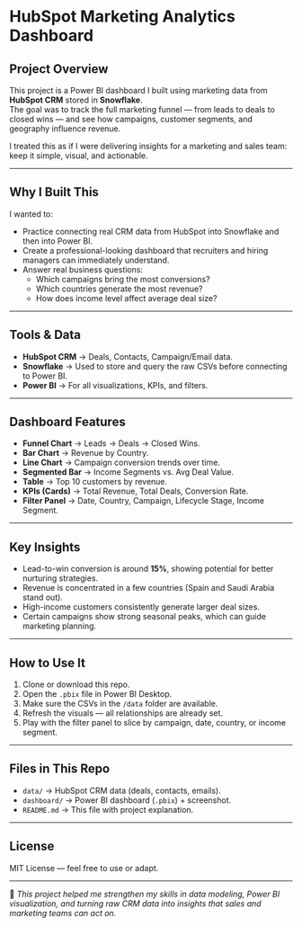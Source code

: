 # HubSpot Marketing Analytics Dashboard

## Project Overview  
This project is a Power BI dashboard I built using marketing data from **HubSpot CRM** stored in **Snowflake**.  
The goal was to track the full marketing funnel — from leads to deals to closed wins — and see how campaigns, customer segments, and geography influence revenue.  

I treated this as if I were delivering insights for a marketing and sales team: keep it simple, visual, and actionable.

---

## Why I Built This  
I wanted to:  
- Practice connecting real CRM data from HubSpot into Snowflake and then into Power BI.  
- Create a professional-looking dashboard that recruiters and hiring managers can immediately understand.  
- Answer real business questions:  
  - Which campaigns bring the most conversions?  
  - Which countries generate the most revenue?  
  - How does income level affect average deal size?  

---

## Tools & Data  
- **HubSpot CRM** → Deals, Contacts, Campaign/Email data.  
- **Snowflake** → Used to store and query the raw CSVs before connecting to Power BI.  
- **Power BI** → For all visualizations, KPIs, and filters.

---

## Dashboard Features  
- **Funnel Chart** → Leads → Deals → Closed Wins.  
- **Bar Chart** → Revenue by Country.  
- **Line Chart** → Campaign conversion trends over time.  
- **Segmented Bar** → Income Segments vs. Avg Deal Value.  
- **Table** → Top 10 customers by revenue.  
- **KPIs (Cards)** → Total Revenue, Total Deals, Conversion Rate.  
- **Filter Panel** → Date, Country, Campaign, Lifecycle Stage, Income Segment.  

---

## Key Insights  
- Lead-to-win conversion is around **15%**, showing potential for better nurturing strategies.  
- Revenue is concentrated in a few countries (Spain and Saudi Arabia stand out).  
- High-income customers consistently generate larger deal sizes.  
- Certain campaigns show strong seasonal peaks, which can guide marketing planning.  

---

## How to Use It  
1. Clone or download this repo.  
2. Open the `.pbix` file in Power BI Desktop.  
3. Make sure the CSVs in the `/data` folder are available.  
4. Refresh the visuals — all relationships are already set.  
5. Play with the filter panel to slice by campaign, date, country, or income segment.  

---

## Files in This Repo  
- `data/` → HubSpot CRM data (deals, contacts, emails).  
- `dashboard/` → Power BI dashboard (`.pbix`) + screenshot.  
- `README.md` → This file with project explanation.  

---

## License  
MIT License — feel free to use or adapt.  

---

📌 *This project helped me strengthen my skills in data modeling, Power BI visualization, and turning raw CRM data into insights that sales and marketing teams can act on.*
